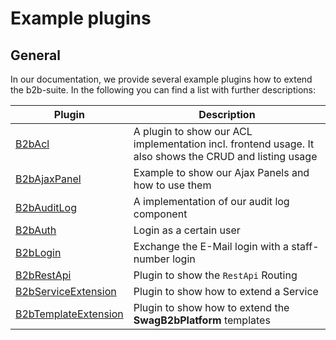# Example plugins

## General

In our documentation, we provide several example plugins how to extend the b2b-suite. In the following you can find a list with further descriptions:

| Plugin                                 | Description                                                                                            |
|----------------------------------------|--------------------------------------------------------------------------------------------------------|
| [B2bAcl](B2bAcl.zip)                   | A plugin to show our ACL implementation incl. frontend usage. It also shows the CRUD and listing usage |
| [B2bAjaxPanel](B2bAjaxPanel.zip)       | Example to show our Ajax Panels and how to use them                                                    |
| [B2bAuditLog](B2bAuditLog.zip)         | A implementation of our audit log component                                                            |
| [B2bAuth](B2bAuth.zip)                 | Login as a certain user                                                                                |
| [B2bLogin](B2bLogin.zip)               | Exchange the E-Mail login with a staff-number login                                                    |
| [B2bRestApi](B2bRestApi.zip)           | Plugin to show the `RestApi` Routing                                                                   |
| [B2bServiceExtension](B2bServiceExtension.zip) | Plugin to show how to extend a Service                                                                 |
| [B2bTemplateExtension](B2bTemplateExtension.zip) | Plugin to show how to extend the **SwagB2bPlatform** templates                                         |
